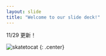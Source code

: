 ```yaml
---
layout: slide
title: "Welcome to our slide deck!"
---
```


11/29 更新！

![skatetocat](https://octodex.github.com/images/skatetocat.png)
{: .center}
